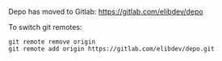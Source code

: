 Depo has moved to Gitlab: https://gitlab.com/elibdev/depo

To switch git remotes:

```
git remote remove origin
git remote add origin https://gitlab.com/elibdev/depo.git
```
